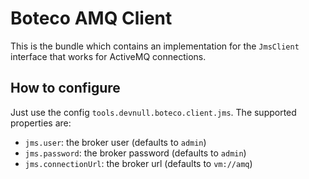 # Boteco AMQ Client

This is the bundle which contains an implementation for the `JmsClient` interface that works for ActiveMQ connections.

## How to configure

Just use the config `tools.devnull.boteco.client.jms`. The supported properties are:

- `jms.user`: the broker user (defaults to `admin`)
- `jms.password`: the broker password (defaults to `admin`)
- `jms.connectionUrl`: the broker url (defaults to `vm://amq`)
